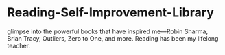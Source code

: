 # Reading-Self-Improvement-Library
 glimpse into the powerful books that have inspired me—Robin Sharma, Brian Tracy, Outliers, Zero to One, and more. Reading has been my lifelong teacher.

